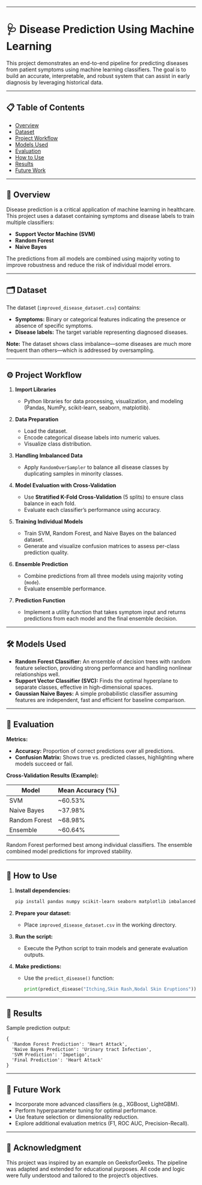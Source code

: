 

---

# 🩺 Disease Prediction Using Machine Learning

This project demonstrates an end-to-end pipeline for predicting diseases from patient symptoms using machine learning classifiers. The goal is to build an accurate, interpretable, and robust system that can assist in early diagnosis by leveraging historical data.

---

## 📋 Table of Contents

* [Overview](#overview)
* [Dataset](#dataset)
* [Project Workflow](#project-workflow)
* [Models Used](#models-used)
* [Evaluation](#evaluation)
* [How to Use](#how-to-use)
* [Results](#results)
* [Future Work](#future-work)

---

## 🧠 Overview

Disease prediction is a critical application of machine learning in healthcare. This project uses a dataset containing symptoms and disease labels to train multiple classifiers:

* **Support Vector Machine (SVM)**
* **Random Forest**
* **Naive Bayes**

The predictions from all models are combined using majority voting to improve robustness and reduce the risk of individual model errors.

---

## 🗂️ Dataset

The dataset (`improved_disease_dataset.csv`) contains:

* **Symptoms:** Binary or categorical features indicating the presence or absence of specific symptoms.
* **Disease labels:** The target variable representing diagnosed diseases.

**Note:** The dataset shows class imbalance—some diseases are much more frequent than others—which is addressed by oversampling.

---

## ⚙️ Project Workflow

1. **Import Libraries**

   * Python libraries for data processing, visualization, and modeling (Pandas, NumPy, scikit-learn, seaborn, matplotlib).

2. **Data Preparation**

   * Load the dataset.
   * Encode categorical disease labels into numeric values.
   * Visualize class distribution.

3. **Handling Imbalanced Data**

   * Apply `RandomOverSampler` to balance all disease classes by duplicating samples in minority classes.

4. **Model Evaluation with Cross-Validation**

   * Use **Stratified K-Fold Cross-Validation** (5 splits) to ensure class balance in each fold.
   * Evaluate each classifier’s performance using accuracy.

5. **Training Individual Models**

   * Train SVM, Random Forest, and Naive Bayes on the balanced dataset.
   * Generate and visualize confusion matrices to assess per-class prediction quality.

6. **Ensemble Prediction**

   * Combine predictions from all three models using majority voting (`mode`).
   * Evaluate ensemble performance.

7. **Prediction Function**

   * Implement a utility function that takes symptom input and returns predictions from each model and the final ensemble decision.

---

## 🛠️ Models Used

* **Random Forest Classifier:** An ensemble of decision trees with random feature selection, providing strong performance and handling nonlinear relationships well.
* **Support Vector Classifier (SVC):** Finds the optimal hyperplane to separate classes, effective in high-dimensional spaces.
* **Gaussian Naive Bayes:** A simple probabilistic classifier assuming features are independent, fast and efficient for baseline comparison.

---

## 🧪 Evaluation

**Metrics:**

* **Accuracy:** Proportion of correct predictions over all predictions.
* **Confusion Matrix:** Shows true vs. predicted classes, highlighting where models succeed or fail.

**Cross-Validation Results (Example):**

| Model         | Mean Accuracy (%) |
| ------------- | ----------------- |
| SVM           | \~60.53%          |
| Naive Bayes   | \~37.98%          |
| Random Forest | \~68.98%          |
| Ensemble      | \~60.64%          |

Random Forest performed best among individual classifiers. The ensemble combined model predictions for improved stability.

---

## 🚀 How to Use

1. **Install dependencies:**

   ```bash
   pip install pandas numpy scikit-learn seaborn matplotlib imbalanced-learn
   ```

2. **Prepare your dataset:**

   * Place `improved_disease_dataset.csv` in the working directory.

3. **Run the script:**

   * Execute the Python script to train models and generate evaluation outputs.

4. **Make predictions:**

   * Use the `predict_disease()` function:

     ```python
     print(predict_disease("Itching,Skin Rash,Nodal Skin Eruptions"))
     ```

---

## 📝 Results

Sample prediction output:

```
{
  'Random Forest Prediction': 'Heart Attack',
  'Naive Bayes Prediction': 'Urinary tract Infection',
  'SVM Prediction': 'Impetigo',
  'Final Prediction': 'Heart Attack'
}
```

---

## 🌱 Future Work

* Incorporate more advanced classifiers (e.g., XGBoost, LightGBM).
* Perform hyperparameter tuning for optimal performance.
* Use feature selection or dimensionality reduction.
* Explore additional evaluation metrics (F1, ROC AUC, Precision-Recall).

---

## 🤝 Acknowledgment

This project was inspired by an example on GeeksforGeeks. The pipeline was adapted and extended for educational purposes. All code and logic were fully understood and tailored to the project’s objectives.


